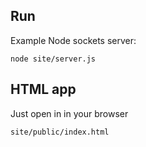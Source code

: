 ## Run
Example Node sockets server:

    node site/server.js
    
## HTML app

Just open in in your browser

    site/public/index.html